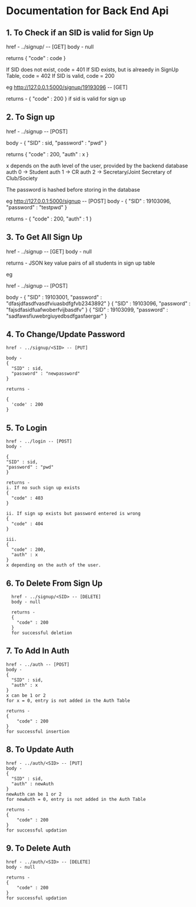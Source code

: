 # Documentation for Back End Api

## 1. To Check if an SID is valid for Sign Up

  href - ../signup/<SID>  -- [GET]
  body - null
  
  returns 
  {
    "code" : code 
   }
  
  If SID does not exist, code =  401
  If SID exists, but is alreaedy in SignUp Table, code =  402
  If SID is valid, code =  200
  
  eg 
  http://127.0.0.1:5000/signup/19193096 -- [GET]
  
  returns - 
  {
    "code" : 200
  }
  if sid is valid for sign up
  

## 2. To Sign up 
  
  href - ../signup  -- [POST]
  
  body - 
  {
    "SID" : sid,
    "password" : "pwd"
  }
  
  
  returns 
  {
    "code" : 200,
    "auth" : x
  }
  
  x depends on the auth level of the user, provided by the backend database
  auth 0 -> Student
  auth 1 -> CR
  auth 2 -> Secretary/Joint Secretary of Club/Society
  
  The password is hashed before storing in the database
  
  eg
  http://127.0.0.1:5000/signup -- [POST]
  body - 
  {
    "SID" : 19103096,
    "password" : "testpwd"
  }
  
  returns - 
  {
    "code" : 200,
    "auth" : 1
  }
  
  
## 3. To Get All Sign Up

  href - ../signup -- [GET]
  body - null
  
  returns - JSON key value pairs of all students in sign up table
  
  eg 
  
  href - ../signup  -- [POST]
  
  body - 
  {
    "SID" : 19103001,
    "password" : "dfasjdfasdfvasdfviuasbdfgfvb2343892"
  }
  {
    "SID" : 19103096,
    "password" : "fajsdfasidfuafwoberfvijbasdfv"
  }
  {
    "SID" : 19103099,
    "password" : "sadfawsfiuwebrgiuyedbsdfgasfaergar"
  }
  
  
## 4. To Change/Update Password

    href - ../signup/<SID> -- [PUT]
    
    body - 
    {
      "SID" : sid,
      "password" : "newpassword"
    }
    
    returns - 
    
    {
      'code' : 200
    }
    
## 5. To Login 
  
    href - ../login -- [POST]
    body - 
    
    {
    "SID" : sid,
    "password" : "pwd"
    }
    
    returns - 
    i. If no such sign up exists
    {
      "code" : 403
    }
    
    ii. If sign up exists but password entered is wrong
    {
      "code" : 404
    }
    
    iii. 
    {
      "code" : 200,
      "auth" : x
    }
    x depending on the auth of the user.
    
## 6. To Delete From Sign Up
 
      href - ../signup/<SID> -- [DELETE]
      body - null
      
      returns - 
      {
        "code" : 200
      }
      for successful deletion
      
 ## 7. To Add In Auth
 
    href - ../auth -- [POST]
    body - 
    {
      "SID" : sid, 
      "auth" : x
    }
    x can be 1 or 2
    for x = 0, entry is not added in the Auth Table
    
    returns - 
    {
        "code" : 200
    }
    for successful insertion
    
    
 ## 8. To Update Auth 
    
    href - ../auth/<SID> -- [PUT]
    body - 
    {
      "SID" : sid, 
      "auth" : newAuth
    }
    newAuth can be 1 or 2
    for newAuth = 0, entry is not added in the Auth Table
    
    returns - 
    {
        "code" : 200
    }
    for successful updation
    
 ## 9. To Delete Auth
      
    href - ../auth/<SID> -- [DELETE]
    body - null
    
    returns - 
    {
        "code" : 200
    }
    for successful updation
 
    
  
    
     
    
  
  
  
  
  
  
  
  
  
